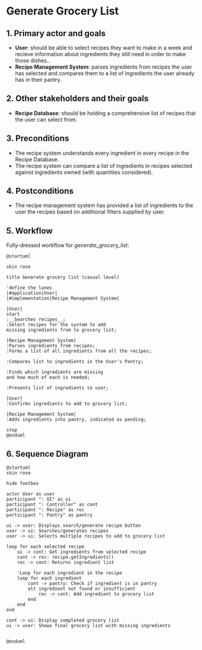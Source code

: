 # Generate Grocery List

## 1. Primary actor and goals
* __User__: should be able to select recipes they want to make in a week and recieve information about ingredients they still need in order to make those dishes..
* __Recipe Management System__: parses ingredients from recipes the user has selected and compares them to a list of ingredients the user already has in their pantry.


## 2. Other stakeholders and their goals

* __Recipe Database__: should be holding a comprehensive list of recipes that the user can select from.


## 3. Preconditions

* The recipe system understands every ingredient in every recipe in the Recipe Database.
* The recipe system can compare a list of ingredients in recipes selected against ingredients owned (with quantities considered).

## 4. Postconditions

* The recipe management system has provided a list of ingredients to the user the recipes based on additional filters supplied by user.


## 5. Workflow

Fully-dressed workflow for _generate_grocery_list_:

```plantuml
@startuml

skin rose

title Generate grocery list (casual level)

'define the lanes
|#application|User|
|#implementation|Recipe Management System|

|User|
start
:__Searches recipes__;
:Select recipes for the system to add
missing ingredients from to grocery list;

|Recipe Management System|
:Parses ingredients from recipes;
:Forms a list of all ingredients from all the recipes;

:Compares list to ingredients in the User's Pantry;

:Finds which ingredients are missing
and how much of each is needed;

:Presents list of ingredients to user;

|User|
:Confirms ingredients to add to grocery list;

|Recipe Management System|
:Adds ingredients into pantry, indicated as pending;

stop
@enduml
```

## 6. Sequence Diagram

```plantuml
@startuml
skin rose

hide footbox

actor User as user
participant ": UI" as ui
participant ": Controller" as cont
participant ": Recipe" as rec
participant ": Pantry" as pantry

ui -> user: Displays search/generate recipe button
user -> ui: Searches/generates recipes
user -> ui: Selects multiple recipes to add to grocery list

loop for each selected recipe
    ui -> cont: Get ingredients from selected recipe
    cont -> rec: recipe.getIngredients()
    rec -> cont: Returns ingredient list
    
    'Loop for each ingredient in the recipe
    loop for each ingredient
        cont -> pantry: Check if ingredient is in pantry
        alt ingredient not found or insufficient
            rec -> cont: Add ingredient to grocery list
        end
    end
end

cont -> ui: Display completed grocery list
ui -> user: Shows final grocery list with missing ingredients


@enduml
```


